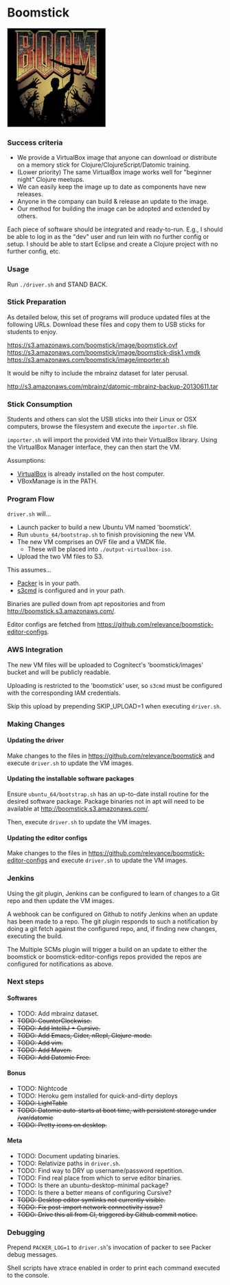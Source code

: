 Boomstick
=========
![](resources/boom.png)
### Success criteria

* We provide a VirtualBox image that anyone can download or
distribute on a memory stick for Clojure/ClojureScript/Datomic
training.
* (Lower priority) The same VirtualBox image works well for "beginner
night" Clojure meetups.
* We can easily keep the image up to date as components have new releases.
* Anyone in the company can build & release an update to the image.
* Our method for building the image can be adopted and extended by others.

Each piece of software should be integrated and ready-to-run. E.g., I should be able
to log in as the "dev" user and run lein with no further config or
setup. I should be able to start Eclipse and create a Clojure project
with no further config, etc.


### Usage

Run `./driver.sh` and STAND BACK.



### Stick Preparation

As detailed below, this set of programs will produce updated files at
the following URLs. Download these files and copy them to USB sticks
for students to enjoy.

https://s3.amazonaws.com/boomstick/image/boomstick.ovf
https://s3.amazonaws.com/boomstick/image/boomstick-disk1.vmdk
https://s3.amazonaws.com/boomstick/image/importer.sh

It would be nifty to include the mbrainz dataset for later perusal.

http://s3.amazonaws.com/mbrainz/datomic-mbrainz-backup-20130611.tar



### Stick Consumption

Students and others can slot the USB sticks into their Linux or OSX
computers, browse the filesystem and execute the `importer.sh` file.

`importer.sh` will import the provided VM into their VirtualBox
library. Using the VirtualBox Manager interface, they can then start
the VM.

Assumptions:

- [VirtualBox](https://www.virtualbox.org/wiki/Downloads) is already
  installed on the host computer.  
- VBoxManage is in the PATH.  



### Program Flow

`driver.sh` will...

- Launch packer to build a new Ubuntu VM named 'boomstick'.  
 - Run `ubuntu_64/bootstrap.sh` to finish provisioning the new VM.  
 - The new VM comprises an OVF file and a VMDK file.  
   - These will be placed into `./output-virtualbox-iso`.  
- Upload the two VM files to S3.  

This assumes...

- [Packer](http://www.packer.io/) is in your path.
- [s3cmd](http://s3tools.org/download) is configured and in your path.

Binaries are pulled down from apt repositories and from http://boomstick.s3.amazonaws.com/.

Editor configs are fetched from https://github.com/relevance/boomstick-editor-configs.


### AWS Integration

The new VM files will be uploaded to Cognitect's 'boomstick/images' bucket and will be publicly readable.

Uploading is restricted to the 'boomstick' user, so `s3cmd` must be
configured with the corresponding IAM credentials.

Skip this upload by prepending SKIP_UPLOAD=1 when executing `driver.sh`.


### Making Changes

#### Updating the driver

Make changes to the files in https://github.com/relevance/boomstick
and execute `driver.sh` to update the VM images.

#### Updating the installable software packages

Ensure `ubuntu_64/bootstrap.sh` has an up-to-date install routine for
the desired software package. Package binaries not in apt will
need to be available at http://boomstick.s3.amazonaws.com/.

Then, execute `driver.sh` to update the VM images.

#### Updating the editor configs

Make changes to the files in https://github.com/relevance/boomstick-editor-configs
and execute `driver.sh` to update the VM images.

### Jenkins

Using the git plugin, Jenkins can be configured to learn of changes to
a Git repo and then update the VM images.

A webhook can be configured on Github to notify Jenkins when an update
has been made to a repo. The git plugin responds to such a
notification by doing a git fetch against the configured repo, and, if
finding new changes, executing the build.

The Multiple SCMs plugin will trigger a build on an update to either
the boomstick or boomstick-editor-configs repos provided the repos
are configured for notifications as above.


### Next steps

#### Softwares
- TODO: Add mbrainz dataset.
- ~~TODO: CounterClockwise.~~
- ~~TODO: Add IntelliJ + Cursive.~~
- ~~TODO: Add Emacs, Cider, nRepl, Clojure-mode.~~
- ~~TODO: Add vim.~~
- ~~TODO: Add Maven.~~
- ~~TODO: Add Datomic Free.~~

#### Bonus
- TODO: Nightcode
- TODO: Heroku gem installed for quick-and-dirty deploys
- ~~TODO: LightTable~~
- ~~TODO: Datomic auto-starts at boot time, with persistent storage under /var/datomic~~
- ~~TODO: Pretty icons on desktop.~~

#### Meta
- TODO: Document updating binaries.
- TODO: Relativize paths in `driver.sh`.
- TODO: Find way to DRY up username/password repetition.
- TODO: Find real place from which to serve editor binaries.
- TODO: Is there an ubuntu-desktop-minimal package?
- TODO: Is there a better means of configuring Cursive?
- ~~TODO: Desktop editor symlinks not currently visible.~~
- ~~TODO: Fix post-import network connectivity issue?~~
- ~~TODO: Drive this all from CI, triggered by Github commit notice.~~


### Debugging

Prepend `PACKER_LOG=1` to `driver.sh`'s invocation of packer to see Packer debug messages.

Shell scripts have xtrace enabled in order to print each command
executed to the console.


